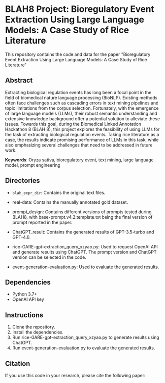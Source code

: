 

# BLAH8 Project: Bioregulatory Event Extraction Using Large Language Models: A Case Study of Rice Literature


This repository contains the code and data for the paper "Bioregulatory Event Extraction Using Large Language Models: A Case Study of Rice Literature"

## Abstract
Extracting biological regulation events has long been a focal point in the field of biomedical nature language processing (BioNLP). Existing methods often face challenges such as cascading errors in text mining pipelines and topic limitations from the corpus selection. Fortunately, with the emergence of large language models (LLMs), their robust semantic understanding and extensive knowledge background offer a potential solution to alleviate these issues. Towards this goal, during the Biomedical Linked Annotation Hackathon 8 (BLAH 8), this project explores the feasibility of using LLMs for the task of extracting biological regulation events. Taking rice literature as a case, the results indicate promising performance of LLMs in this task, while also emphasizing several challenges that need to be addressed in future work.

**Keywords**: Oryza sativa, bioregulatory event, text mining, large language model, prompt engineering


## Directories
- ```blah_expr_dir```: Contains the original text files.
  
- real-data: Contains the manually annotated gold dataset.
  
- prompt_design: Contains different versions of prompts tested during BLAH8, with base-prompt.v4.2.template.txt being the final version of prompt reported in the paper.

- ChatGPT_result: Contains the generated results of GPT-3.5-turbo and GPT-4.0.

- rice-GARE-gpt-extraction_query_xzyao.py: Used to request OpenAI API and generate results using ChatGPT. The prompt version and ChatGPT version can be selected in the code.
  
- event-generation-evaluation.py: Used to evaluate the generated results.

## Dependencies
- Python 3.7+   
- OpenAI API key  

## Instructions  
1. Clone the repository.  
2. Install the dependencies.  
3. Run rice-GARE-gpt-extraction_query_xzyao.py to generate results using ChatGPT.  
4. Run event-generation-evaluation.py to evaluate the generated results.  


## Citation
If you use this code in your research, please cite the following paper: 
